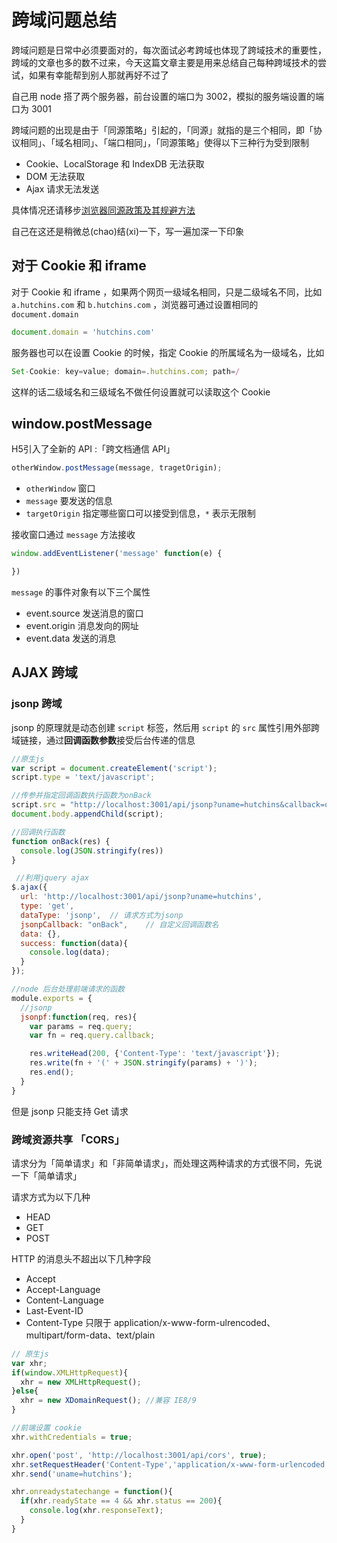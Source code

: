 # 跨域问题总结

跨域问题是日常中必须要面对的，每次面试必考跨域也体现了跨域技术的重要性，跨域的文章也多的数不过来，今天这篇文章主要是用来总结自己每种跨域技术的尝试，如果有幸能帮到别人那就再好不过了

自己用 node 搭了两个服务器，前台设置的端口为 3002，模拟的服务端设置的端口为 3001

跨域问题的出现是由于「同源策略」引起的，「同源」就指的是三个相同，即「协议相同」、「域名相同」、「端口相同」，「同源策略」使得以下三种行为受到限制

- Cookie、LocalStorage 和 IndexDB 无法获取
- DOM 无法获取
- Ajax 请求无法发送

具体情况还请移步[浏览器同源政策及其规避方法](http://www.ruanyifeng.com/blog/2016/04/same-origin-policy.html)

自己在这还是稍微总(chao)结(xi)一下，写一遍加深一下印象

## 对于 Cookie 和 iframe

对于 Cookie 和 iframe ，如果两个网页一级域名相同，只是二级域名不同，比如 `a.hutchins.com` 和 `b.hutchins.com` ，浏览器可通过设置相同的 `document.domain`

```js
document.domain = 'hutchins.com'
```

服务器也可以在设置 Cookie 的时候，指定 Cookie 的所属域名为一级域名，比如

```js
Set-Cookie: key=value; domain=.hutchins.com; path=/
```

这样的话二级域名和三级域名不做任何设置就可以读取这个 Cookie

## window.postMessage

H5引入了全新的 API :「跨文档通信 API」

```js
otherWindow.postMessage(message, tragetOrigin);
```

- `otherWindow` 窗口
- `message` 要发送的信息
- `targetOrigin` 指定哪些窗口可以接受到信息，`*` 表示无限制

接收窗口通过 `message` 方法接收

```js
window.addEventListener('message' function(e) {

})
```

`message` 的事件对象有以下三个属性

- event.source 发送消息的窗口
- event.origin 消息发向的网址
- event.data 发送的消息

## AJAX 跨域

### jsonp 跨域

jsonp 的原理就是动态创建 `script` 标签，然后用 `script` 的 `src` 属性引用外部跨域链接，通过**回调函数参数**接受后台传递的信息

```js
//原生js
var script = document.createElement('script');
script.type = 'text/javascript';

//传参并指定回调函数执行函数为onBack
script.src = "http://localhost:3001/api/jsonp?uname=hutchins&callback=onBack"
document.body.appendChild(script);

//回调执行函数
function onBack(res) {
  console.log(JSON.stringify(res))
}
```

```js
 //利用jquery ajax
$.ajax({
  url: 'http://localhost:3001/api/jsonp?uname=hutchins',
  type: 'get',
  dataType: 'jsonp',  // 请求方式为jsonp
  jsonpCallback: "onBack",    // 自定义回调函数名
  data: {},
  success: function(data){
    console.log(data);
  }
});
```

```js
//node 后台处理前端请求的函数
module.exports = {
  //jsonp
  jsonpf:function(req, res){
    var params = req.query;
    var fn = req.query.callback;

    res.writeHead(200, {'Content-Type': 'text/javascript'});
    res.write(fn + '(' + JSON.stringify(params) + ')');
    res.end();
  }
}
```

但是 jsonp 只能支持 Get 请求

### 跨域资源共享 「CORS」

请求分为「简单请求」和「非简单请求」，而处理这两种请求的方式很不同，先说一下「简单请求」

请求方式为以下几种

- HEAD
- GET
- POST 

HTTP 的消息头不超出以下几种字段

- Accept
- Accept-Language
- Content-Language
- Last-Event-ID
- Content-Type 只限于 application/x-www-form-ulrencoded、multipart/form-data、text/plain

```js
// 原生js
var xhr;
if(window.XMLHttpRequest){
  xhr = new XMLHttpRequest();
}else{
  xhr = new XDomainRequest(); //兼容 IE8/9
}

//前端设置 cookie
xhr.withCredentials = true;

xhr.open('post', 'http://localhost:3001/api/cors', true);
xhr.setRequestHeader('Content-Type','application/x-www-form-urlencoded');
xhr.send('uname=hutchins');

xhr.onreadystatechange = function(){
  if(xhr.readyState == 4 && xhr.status == 200){
    console.log(xhr.responseText);
  }
}
```





